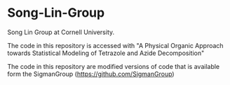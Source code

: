 # Song-Lin-Group
Song Lin Group at Cornell University.

The code in this repository is accessed with "A Physical Organic Approach towards Statistical Modeling of Tetrazole and Azide Decomposition"

The code in this repository are modified versions of code that is available form the SigmanGroup (https://github.com/SigmanGroup)
